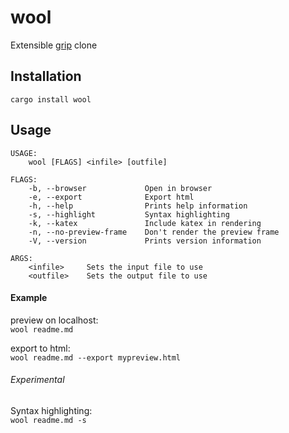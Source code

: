 # wool
Extensible [grip](https://github.com/joeyespo/grip) clone

## Installation 

`cargo install wool` 

## Usage
```
USAGE:
    wool [FLAGS] <infile> [outfile]

FLAGS:
    -b, --browser             Open in browser
    -e, --export              Export html
    -h, --help                Prints help information
    -s, --highlight           Syntax highlighting
    -k, --katex               Include katex in rendering
    -n, --no-preview-frame    Don't render the preview frame
    -V, --version             Prints version information 
    
ARGS:
    <infile>     Sets the input file to use
    <outfile>    Sets the output file to use
```

#### Example

preview on localhost:   
`wool readme.md` 

export to html:    
`wool readme.md --export mypreview.html`

###### Experimental

Syntax highlighting:   
`wool readme.md -s`

<!--
## Installation Options

Cargo: 
`cargo install wool`

Arch: 
`pacman -S wool`
-->
